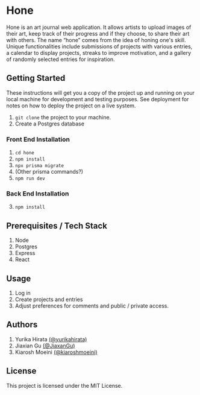 # Hone

Hone is an art journal web application. It allows artists to upload images of their art, keep track of their progress and if they choose, to share their art with others. The name “hone” comes from the idea of honing one's skill.  Unique functionalities include submissions of projects with various entries, a calendar to display projects, streaks to improve motivation, and a gallery of randomly selected entries for inspiration.

## Getting Started

These instructions will get you a copy of the project up and running on your local machine for development and testing purposes. See deployment for notes on how to deploy the project on a live system.

1.  ```git clone``` the project to your machine.
2.  Create a Postgres database 

### Front End Installation
1. ```cd hone```
2.  ```npm install```
3.  ```npx prisma migrate```
4.  (Other prisma commands?)
5.  ```npm run dev```

### Back End Installation



3.  ```npm install```
   
## Prerequisites / Tech Stack

1. Node
2. Postgres
3. Express
4. React

## Usage

1. Log in
2. Create projects and entries
3. Adjust preferences for comments and public / private access.

## Authors

1.  Yurika Hirata [(@yurikahirata)](https://github.com/yurikahirata)
2.  Jiaxian Gu [(@JiaxanGu)](https://github.com/JiaxianGu)
3.  Kiarosh Moeini [(@kiaroshmoeini)](https://github.com/kiaroshmoeini)

## License

This project is licensed under the MIT License.

